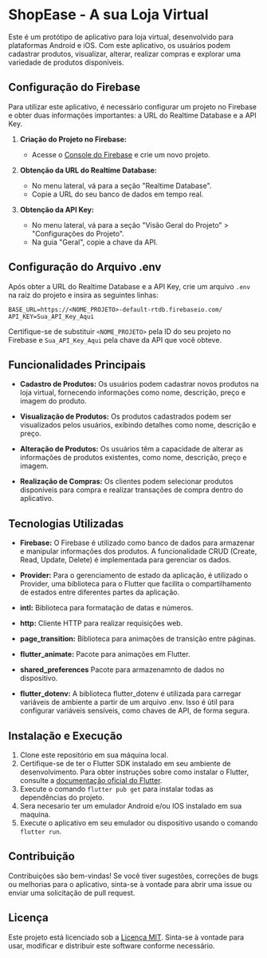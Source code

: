 # ShopEase - A sua Loja Virtual

Este é um protótipo de aplicativo para loja virtual, desenvolvido para plataformas Android e iOS. Com este aplicativo, os usuários podem cadastrar produtos, visualizar, alterar, realizar compras e explorar uma variedade de produtos disponíveis.

## Configuração do Firebase

Para utilizar este aplicativo, é necessário configurar um projeto no Firebase e obter duas informações importantes: a URL do Realtime Database e a API Key.

1. **Criação do Projeto no Firebase:**
   - Acesse o [Console do Firebase](https://console.firebase.google.com/) e crie um novo projeto.
   
2. **Obtenção da URL do Realtime Database:**
   - No menu lateral, vá para a seção "Realtime Database".
   - Copie a URL do seu banco de dados em tempo real.

3. **Obtenção da API Key:**
   - No menu lateral, vá para a seção "Visão Geral do Projeto" > "Configurações do Projeto".
   - Na guia "Geral", copie a chave da API.

## Configuração do Arquivo .env

Após obter a URL do Realtime Database e a API Key, crie um arquivo `.env` na raiz do projeto e insira as seguintes linhas:
```
BASE_URL=https://<NOME_PROJETO>-default-rtdb.firebaseio.com/
API_KEY=Sua_API_Key_Aqui
```
Certifique-se de substituir `<NOME_PROJETO>` pela ID do seu projeto no Firebase e `Sua_API_Key_Aqui` pela chave da API que você obteve.


## Funcionalidades Principais

- **Cadastro de Produtos:** Os usuários podem cadastrar novos produtos na loja virtual, fornecendo informações como nome, descrição, preço e imagem do produto.

- **Visualização de Produtos:** Os produtos cadastrados podem ser visualizados pelos usuários, exibindo detalhes como nome, descrição e preço.

- **Alteração de Produtos:** Os usuários têm a capacidade de alterar as informações de produtos existentes, como nome, descrição, preço e imagem.

- **Realização de Compras:** Os clientes podem selecionar produtos disponíveis para compra e realizar transações de compra dentro do aplicativo.

## Tecnologias Utilizadas

- **Firebase:** O Firebase é utilizado como banco de dados para armazenar e manipular informações dos produtos. A funcionalidade CRUD (Create, Read, Update, Delete) é implementada para gerenciar os dados.

- **Provider:** Para o gerenciamento de estado da aplicação, é utilizado o Provider, uma biblioteca para o Flutter que facilita o compartilhamento de estados entre diferentes partes da aplicação.

- **intl:** Biblioteca para formatação de datas e números.

- **http:** Cliente HTTP para realizar requisições web.

- **page_transition:** Biblioteca para animações de transição entre páginas.

- **flutter_animate:** Pacote para animações em Flutter.

- **shared_preferences** Pacote para armazenamnto de dados no dispositivo.

- **flutter_dotenv:** A biblioteca flutter_dotenv é utilizada para carregar variáveis de ambiente a partir de um arquivo .env. Isso é útil para configurar variáveis sensíveis, como chaves de API, de forma segura.

## Instalação e Execução

1. Clone este repositório em sua máquina local.
2. Certifique-se de ter o Flutter SDK instalado em seu ambiente de desenvolvimento. Para obter instruções sobre como instalar o Flutter, consulte a [documentação oficial do Flutter](https://flutter.dev/docs/get-started/install).
3. Execute o comando `flutter pub get` para instalar todas as dependências do projeto.
4. Sera necesario ter um emulador Android e/ou IOS instalado em sua maquina.
5. Execute o aplicativo em seu emulador ou dispositivo usando o comando `flutter run`.

## Contribuição

Contribuições são bem-vindas! Se você tiver sugestões, correções de bugs ou melhorias para o aplicativo, sinta-se à vontade para abrir uma issue ou enviar uma solicitação de pull request.

## Licença

Este projeto está licenciado sob a [Licença MIT](LICENSE). Sinta-se à vontade para usar, modificar e distribuir este software conforme necessário.